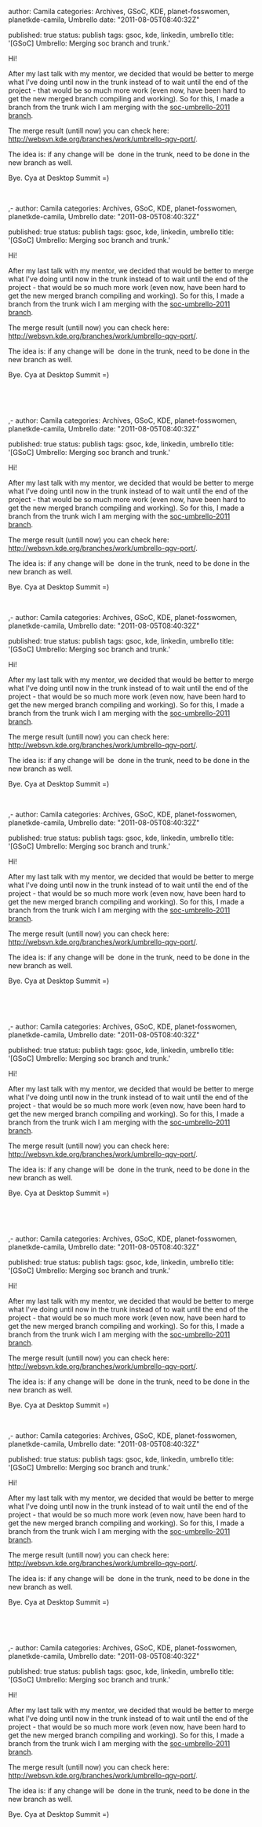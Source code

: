 
author: Camila
categories: Archives, GSoC, KDE, planet-fosswomen, planetkde-camila, Umbrello
date: "2011-08-05T08:40:32Z"
 
published: true
status: publish
tags: gsoc, kde, linkedin, umbrello
title: '[GSoC] Umbrello: Merging soc branch and trunk.'


<p>Hi!</p>
<p>After my last talk with my mentor, we decided that would be better to merge what I've doing until now in the trunk instead of to wait until the end of the project - that would be so much more work (even now, have been hard to get the new merged branch compiling and working). So for this, I made a branch from the trunk wich I am merging with the <a href="http://websvn.kde.org/branches/work/soc-umbrello-2011/" target="_blank">soc-umbrello-2011 branch</a>.</p>
<p>The merge result (untill now) you can check here: <a href="http://websvn.kde.org/branches/work/umbrello-qgv-port/" target="_blank">http://websvn.kde.org/branches/work/umbrello-qgv-port/</a>.</p>
<p>The idea is: if any change will be  done in the trunk, need to be done in the new branch as well.</p>
<p>Bye. Cya at Desktop Summit =)</p>
<p>&nbsp;</p>,-
author: Camila
categories: Archives, GSoC, KDE, planet-fosswomen, planetkde-camila, Umbrello
date: "2011-08-05T08:40:32Z"
 
published: true
status: publish
tags: gsoc, kde, linkedin, umbrello
title: '[GSoC] Umbrello: Merging soc branch and trunk.'


<p>Hi!</p>
<p>After my last talk with my mentor, we decided that would be better to merge what I've doing until now in the trunk instead of to wait until the end of the project - that would be so much more work (even now, have been hard to get the new merged branch compiling and working). So for this, I made a branch from the trunk wich I am merging with the <a href="http://websvn.kde.org/branches/work/soc-umbrello-2011/" target="_blank">soc-umbrello-2011 branch</a>.</p>
<p>The merge result (untill now) you can check here: <a href="http://websvn.kde.org/branches/work/umbrello-qgv-port/" target="_blank">http://websvn.kde.org/branches/work/umbrello-qgv-port/</a>.</p>
<p>The idea is: if any change will be  done in the trunk, need to be done in the new branch as well.</p>
<p>Bye. Cya at Desktop Summit =)</p>
<p>&nbsp;</p>
<p>&nbsp;</p>,-
author: Camila
categories: Archives, GSoC, KDE, planet-fosswomen, planetkde-camila, Umbrello
date: "2011-08-05T08:40:32Z"
 
published: true
status: publish
tags: gsoc, kde, linkedin, umbrello
title: '[GSoC] Umbrello: Merging soc branch and trunk.'


<p>Hi!</p>
<p>After my last talk with my mentor, we decided that would be better to merge what I've doing until now in the trunk instead of to wait until the end of the project - that would be so much more work (even now, have been hard to get the new merged branch compiling and working). So for this, I made a branch from the trunk wich I am merging with the <a href="http://websvn.kde.org/branches/work/soc-umbrello-2011/" target="_blank">soc-umbrello-2011 branch</a>.</p>
<p>The merge result (untill now) you can check here: <a href="http://websvn.kde.org/branches/work/umbrello-qgv-port/" target="_blank">http://websvn.kde.org/branches/work/umbrello-qgv-port/</a>.</p>
<p>The idea is: if any change will be  done in the trunk, need to be done in the new branch as well.</p>
<p>Bye. Cya at Desktop Summit =)</p>
<p>&nbsp;</p>,-
author: Camila
categories: Archives, GSoC, KDE, planet-fosswomen, planetkde-camila, Umbrello
date: "2011-08-05T08:40:32Z"
 
published: true
status: publish
tags: gsoc, kde, linkedin, umbrello
title: '[GSoC] Umbrello: Merging soc branch and trunk.'


<p>Hi!</p>
<p>After my last talk with my mentor, we decided that would be better to merge what I've doing until now in the trunk instead of to wait until the end of the project - that would be so much more work (even now, have been hard to get the new merged branch compiling and working). So for this, I made a branch from the trunk wich I am merging with the <a href="http://websvn.kde.org/branches/work/soc-umbrello-2011/" target="_blank">soc-umbrello-2011 branch</a>.</p>
<p>The merge result (untill now) you can check here: <a href="http://websvn.kde.org/branches/work/umbrello-qgv-port/" target="_blank">http://websvn.kde.org/branches/work/umbrello-qgv-port/</a>.</p>
<p>The idea is: if any change will be  done in the trunk, need to be done in the new branch as well.</p>
<p>Bye. Cya at Desktop Summit =)</p>
<p>&nbsp;</p>,-
author: Camila
categories: Archives, GSoC, KDE, planet-fosswomen, planetkde-camila, Umbrello
date: "2011-08-05T08:40:32Z"
 
published: true
status: publish
tags: gsoc, kde, linkedin, umbrello
title: '[GSoC] Umbrello: Merging soc branch and trunk.'


<p>Hi!</p>
<p>After my last talk with my mentor, we decided that would be better to merge what I've doing until now in the trunk instead of to wait until the end of the project - that would be so much more work (even now, have been hard to get the new merged branch compiling and working). So for this, I made a branch from the trunk wich I am merging with the <a href="http://websvn.kde.org/branches/work/soc-umbrello-2011/" target="_blank">soc-umbrello-2011 branch</a>.</p>
<p>The merge result (untill now) you can check here: <a href="http://websvn.kde.org/branches/work/umbrello-qgv-port/" target="_blank">http://websvn.kde.org/branches/work/umbrello-qgv-port/</a>.</p>
<p>The idea is: if any change will be  done in the trunk, need to be done in the new branch as well.</p>
<p>Bye. Cya at Desktop Summit =)</p>
<p>&nbsp;</p>
<p>&nbsp;</p>,-
author: Camila
categories: Archives, GSoC, KDE, planet-fosswomen, planetkde-camila, Umbrello
date: "2011-08-05T08:40:32Z"
 
published: true
status: publish
tags: gsoc, kde, linkedin, umbrello
title: '[GSoC] Umbrello: Merging soc branch and trunk.'


<p>Hi!</p>
<p>After my last talk with my mentor, we decided that would be better to merge what I've doing until now in the trunk instead of to wait until the end of the project - that would be so much more work (even now, have been hard to get the new merged branch compiling and working). So for this, I made a branch from the trunk wich I am merging with the <a href="http://websvn.kde.org/branches/work/soc-umbrello-2011/" target="_blank">soc-umbrello-2011 branch</a>.</p>
<p>The merge result (untill now) you can check here: <a href="http://websvn.kde.org/branches/work/umbrello-qgv-port/" target="_blank">http://websvn.kde.org/branches/work/umbrello-qgv-port/</a>.</p>
<p>The idea is: if any change will be  done in the trunk, need to be done in the new branch as well.</p>
<p>Bye. Cya at Desktop Summit =)</p>
<p>&nbsp;</p>
<p>&nbsp;</p>,-
author: Camila
categories: Archives, GSoC, KDE, planet-fosswomen, planetkde-camila, Umbrello
date: "2011-08-05T08:40:32Z"
 
published: true
status: publish
tags: gsoc, kde, linkedin, umbrello
title: '[GSoC] Umbrello: Merging soc branch and trunk.'


<p>Hi!</p>
<p>After my last talk with my mentor, we decided that would be better to merge what I've doing until now in the trunk instead of to wait until the end of the project - that would be so much more work (even now, have been hard to get the new merged branch compiling and working). So for this, I made a branch from the trunk wich I am merging with the <a href="http://websvn.kde.org/branches/work/soc-umbrello-2011/" target="_blank">soc-umbrello-2011 branch</a>.</p>
<p>The merge result (untill now) you can check here: <a href="http://websvn.kde.org/branches/work/umbrello-qgv-port/" target="_blank">http://websvn.kde.org/branches/work/umbrello-qgv-port/</a>.</p>
<p>The idea is: if any change will be  done in the trunk, need to be done in the new branch as well.</p>
<p>Bye. Cya at Desktop Summit =)</p>
<p>&nbsp;</p>,-
author: Camila
categories: Archives, GSoC, KDE, planet-fosswomen, planetkde-camila, Umbrello
date: "2011-08-05T08:40:32Z"
 
published: true
status: publish
tags: gsoc, kde, linkedin, umbrello
title: '[GSoC] Umbrello: Merging soc branch and trunk.'


<p>Hi!</p>
<p>After my last talk with my mentor, we decided that would be better to merge what I've doing until now in the trunk instead of to wait until the end of the project - that would be so much more work (even now, have been hard to get the new merged branch compiling and working). So for this, I made a branch from the trunk wich I am merging with the <a href="http://websvn.kde.org/branches/work/soc-umbrello-2011/" target="_blank">soc-umbrello-2011 branch</a>.</p>
<p>The merge result (untill now) you can check here: <a href="http://websvn.kde.org/branches/work/umbrello-qgv-port/" target="_blank">http://websvn.kde.org/branches/work/umbrello-qgv-port/</a>.</p>
<p>The idea is: if any change will be  done in the trunk, need to be done in the new branch as well.</p>
<p>Bye. Cya at Desktop Summit =)</p>
<p>&nbsp;</p>
<p>&nbsp;</p>,-
author: Camila
categories: Archives, GSoC, KDE, planet-fosswomen, planetkde-camila, Umbrello
date: "2011-08-05T08:40:32Z"
 
published: true
status: publish
tags: gsoc, kde, linkedin, umbrello
title: '[GSoC] Umbrello: Merging soc branch and trunk.'


<p>Hi!</p>
<p>After my last talk with my mentor, we decided that would be better to merge what I've doing until now in the trunk instead of to wait until the end of the project - that would be so much more work (even now, have been hard to get the new merged branch compiling and working). So for this, I made a branch from the trunk wich I am merging with the <a href="http://websvn.kde.org/branches/work/soc-umbrello-2011/" target="_blank">soc-umbrello-2011 branch</a>.</p>
<p>The merge result (untill now) you can check here: <a href="http://websvn.kde.org/branches/work/umbrello-qgv-port/" target="_blank">http://websvn.kde.org/branches/work/umbrello-qgv-port/</a>.</p>
<p>The idea is: if any change will be  done in the trunk, need to be done in the new branch as well.</p>
<p>Bye. Cya at Desktop Summit =)</p>
<p>&nbsp;</p>
<p>&nbsp;</p>
